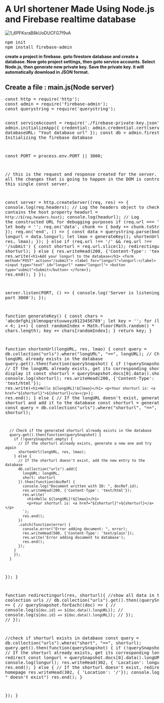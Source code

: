 <h1>A Url shortener Made Using Node.js and Firebase realtime database</h1>


![1_6PFKsraB8kUoDUCFG7f9vA](https://user-images.githubusercontent.com/79451850/221284716-f9dcf1b9-0dcd-4956-9b7b-fdfd2ee5dbbe.png)
<pre>
npm init
npm install firebase-admin
</pre>
<b>
create a project in firebase. 
goto firestore database and create a database.
Now goto project settings, then goto service accounts.
Select Node.js, then generate new private key.
Save the private key. it will automatically download in JSON format.
</b>
<h2>
Create a file : main.js(Node server)
</h2>
<pre>
const http = require('http');
const admin = require('firebase-admin');
const querystring = require('querystring');

const serviceAccount = require('./firebase-private-key.json');
admin.initializeApp({
  credential: admin.credential.cert(serviceAccount),
  databaseURL: "Yout database url"
});
const db = admin.firestore();// Initializing the firebase database

const PORT = process.env.PORT || 3000;

// this is the request and response created for the server. Basically all the changes that is going to happen in the DOM is controller in by this single const server.

const server = http.createServer((req, res) => {
  console.log(req.headers); // Log the headers object to check if it contains the host property
  headurl = `http://${req.headers.host}`;
  console.log(headurl); // Log the constructed URL for debugging purposes
  if (req.url === '/submit') {
    let body = '';
    req.on('data', chunk => {
      body += chunk.toString();
    });
    req.on('end', () => {
      const data = querystring.parse(body);
      const longurl = data.longurl;
      let lmao = generateKey();
      shortenUrl(longurl, res, lmao);
    });
  } else if (req.url !== '/' && req.url !== '/submit') {
    const shorturl = req.url.slice(1);
    redirectingurl(res, shorturl);
  } else {
    res.writeHead(200, {'Content-Type': 'text/html'});
    res.write(`
      <h1>Add your longurl to the database</h1>
      <form method="POST" action="/submit">
        <label for="longurl">longurl:</label>
        <input type="text" id="longurl" name="longurl">
        <button type="submit">Submit</button>
      </form>
    `);
    res.end();
  }
});

server.listen(PORT, () => {
  console.log('Server is listening on port 3000');
});

function generateKey() {
  const chars = 'abcdefghijklmnopqrstuvwxyz0123456789';
  let key = '';
  for (let i = 0; i < 4; i++) {
    const randomIndex = Math.floor(Math.random() * chars.length);
    key += chars[randomIndex];
  }
  return key;
}

function shortenUrl(longURL, res, lmao) {
  const query = db.collection("urls").where("longURL", "==", longURL);
  // Check if longURL already exists in the database
  query.get().then(function(querySnapshot) {
    if (!querySnapshot.empty) {
      // If the longURL already exists, get its corresponding shorturl and display it
      const shorturl = querySnapshot.docs[0].data().short;
      console.log(shorturl);
      res.writeHead(200, {'Content-Type': 'text/html'});
      res.write(`
        <h1>Hello ${longURL}!${lmao}</h1>
        <p>Your shorturl is: <a href="${shorturl}">${shorturl}</a></p>
      `);
      res.end();
    } else {
      // If the longURL doesn't exist, generate a new shorturl and add it to the database
      const shorturl = generateKey();
      const query = db.collection("urls").where("shorturl", "==", shorturl);

      // Check if the generated shorturl already exists in the database
      query.get().then(function(querySnapshot) {
        if (!querySnapshot.empty) {
          // If the shorturl already exists, generate a new one and try again
          shortenUrl(longURL, res, lmao);
        } else {
          // If the shorturl doesn't exist, add the new entry to the database
          db.collection("urls").add({
            longURL: longURL,
            short: shorturl
          }).then(function(docRef) {
            console.log("Document written with ID: ", docRef.id);
            res.writeHead(200, {'Content-Type': 'text/html'});
            res.write(`
              <h1>Hello ${longURL}!${lmao}</h1>
              <p>Your shorturl is: <a href="${shorturl}">${shorturl}</a></p>
            `);
            res.end();
          })
          .catch(function(error) {
            console.error("Error adding document: ", error);
            res.writeHead(500, {'Content-Type': 'text/plain'});
            res.write('Error adding document to database');
            res.end();
          });
        }
        });
      }
  });
}

function redirectingurl(res, shorturl){
  //show all data in the coolection urls
  // db.collection("urls").get().then((querySnapshot) => {
  //   querySnapshot.forEach((doc) => {
  //     console.log(`${doc.id} => ${doc.data().longURL}`);
  //       console.log(`${doc.id} => ${doc.data().longURL}`);
  //   });
  // });

  //check if shorturl exists in database
  const query = db.collection("urls").where("short", "==", shorturl);
  query.get().then(function(querySnapshot) {
    if (!querySnapshot.empty) {
      // If the shorturl already exists, get its corresponding longurl and redirect
      const longurl = querySnapshot.docs[0].data().longURL;
      console.log(longurl);
      res.writeHead(302, { 'Location': longurl});
      res.end();
    } else {
      // If the shorturl doesn't exist, redirect to homepage
      res.writeHead(302, { 'Location': '/'});
      console.log(shorturl + " doesn't exist")
      res.end();
    }

  });
}
<pre>
